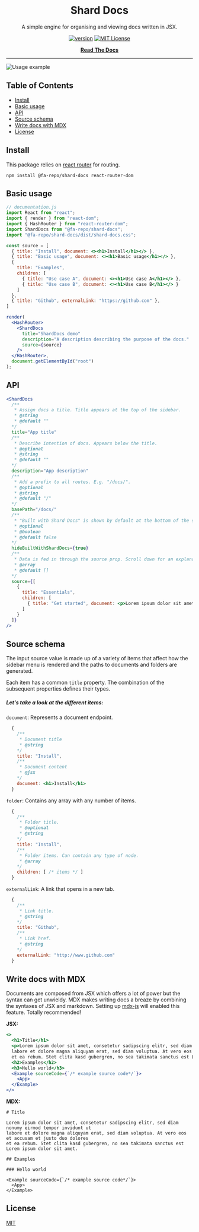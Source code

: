 <div align="center">

# Shard Docs

A simple engine for organising and viewing docs written in JSX.

[![version][version-badge]][package] [![MIT License][license-badge]][license]

[**Read The Docs**](https://fa-repo.github.io/shard-docs/#/docs)
</div>

<hr/>



![Usage example](./example.jpg "Usage example")


## Table of Contents

- [Install](#install)
- [Basic usage](#basic-usage)
- [API](#api)
- [Source schema](#source-schema)
- [Write docs with MDX](#write-docs-with-mdx)
- [License](#license)

## Install

This package relies on [react router](https://reacttraining.com/react-router/web/guides/quick-start) for routing.

```
npm install @fa-repo/shard-docs react-router-dom
```


## Basic usage

```jsx
// documentation.js
import React from "react";
import { render } from "react-dom";
import { HashRouter } from "react-router-dom";
import ShardDocs from "@fa-repo/shard-docs";
import "@fa-repo/shard-docs/dist/shard-docs.css";

const source = [
  { title: "Install", document: <><h1>Install</h1></> },
  { title: "Basic usage", document: <><h1>Basic usage</h1></> },
  {
    title: "Examples",
    children: [
      { title: "Use case A", document: <><h1>Use case A</h1></> },
      { title: "Use case B", document: <><h1>Use case B</h1></> }
    ]
  },
  { title: "Github", externalLink: "https://github.com" },
]

render(
  <HashRouter>
    <ShardDocs
      title="ShardDocs demo"
      description="A description describing the purpose of the docs."
      source={source}
    />
  </HashRouter>,
  document.getElementById("root")
);
```

## API
```jsx
<ShardDocs
  /**
   * Assign docs a title. Title appears at the top of the sidebar.
   * @string
   * @default ""
  */
  title="App title"
  /**
   * Describe intention of docs. Appears below the title.
   * @optional
   * @string
   * @default ""
  */
  description="App description"
  /**
   * Add a prefix to all routes. E.g. "/docs/".
   * @optional
   * @string
   * @default "/"
  */
  basePath="/docs/"
  /**
   * "Built with Shard Docs" is shown by default at the bottom of the sidebar. This option hides it.
   * @optional
   * @boolean
   * @default false
  */
  hideBuiltWithShardDocs={true}
  /**
   * Data is fed in through the source prop. Scroll down for an explanation of the schema.
   * @array
   * @default []
  */
  source={[
    {
      title: "Essentials",
      children: [
        { title: "Get started", document: <p>Lorem ipsum dolor sit amet..</p> }
      ]
    }
  ]}
/>
```

## Source schema
The input source value is made up of a variety of items that affect how the sidebar menu is rendered and the paths to documents and folders are generated.

Each item has a common `title` property. The combination of the subsequent properties defines their types.

##### Let's take a look at the different items:

`document`:  Represents a document endpoint.
```jsx
  {
    /**
     * Document title
     * @string
    */
    title: "Install",
    /**
     * Document content
     * @jsx
    */
    document: <h1>Install</h1>
  }
```

`folder`: Contains any array with any number of items.
```jsx
  {
    /**
     * Folder title.
     * @optional
     * @string
    */
    title: "Install",
    /**
     * Folder items. Can contain any type of node.
     * @array
    */
    children: [ /* items */ ]
  }
```

`externalLink`: A link that opens in a new tab.
```jsx
  {
    /**
     * Link title.
     * @string
    */
    title: "Github",
    /**
     * Link href.
     * @string
    */
    externalLink: "http://www.github.com"
  }
```


## Write docs with MDX
Documents are composed from JSX which offers a lot of power but the syntax can get unwieldy. MDX makes writing docs a breaze by combining the syntaxes of JSX and markdown. Setting up [mdx-js](https://github.com/mdx-js/mdx) will enabled this feature. Totally recommended!


**JSX:**
```jsx
<>
  <h1>Title</h1>
  <p>Lorem ipsum dolor sit amet, consetetur sadipscing elitr, sed diam nonumy eirmod tempor invidunt ut
  labore et dolore magna aliquyam erat, sed diam voluptua. At vero eos et accusam et justo duo dolores
  et ea rebum. Stet clita kasd gubergren, no sea takimata sanctus est Lorem ipsum dolor sit amet.</p>
  <h2>Examples</h2>
  <h3>Hello world</h3>
  <Example sourceCode={`/* example source code*/`}>
    <App>
  </Example>
</>
```
**MDX:**
```mdx
# Title

Lorem ipsum dolor sit amet, consetetur sadipscing elitr, sed diam nonumy eirmod tempor invidunt ut
labore et dolore magna aliquyam erat, sed diam voluptua. At vero eos et accusam et justo duo dolores
et ea rebum. Stet clita kasd gubergren, no sea takimata sanctus est Lorem ipsum dolor sit amet.

## Examples

### Hello world

<Example sourceCode={`/* example source code*/`}>
  <App>
</Example>
```

## License
[MIT](https://choosealicense.com/licenses/mit/)

[version-badge]: https://img.shields.io/npm/v/@fa-repo/shard-docs.svg?style=flat-square
[license-badge]: https://img.shields.io/npm/l/@testing-library/react.svg?style=flat-square
[package]: https://www.npmjs.com/package/@fa-repo/shard-docs
[license]: https://github.com/fa-repo/shard-docs/blob/master/LICENSE.md